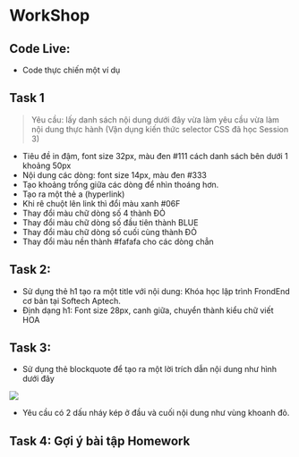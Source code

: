 # WorkShop

## Code Live:

- Code thực chiến một ví dụ

## Task 1

> Yêu cầu: lấy danh sách nội dung dưới đây vừa làm yêu cầu vừa làm nội dung thực hành (Vận dụng kiến thức selector CSS đã học Session 3)

- Tiêu đề in đậm, font size 32px, màu đen #111 cách danh sách bên dưới 1 khoảng 50px
- Nội dung các dòng: font size 14px, màu đen #333
- Tạo khoảng trống giữa các dòng để nhìn thoáng hơn.
- Tạo ra một thẻ a (hyperlink)
- Khi rê chuột lên link thì đổi màu xanh #06F
- Thay đổi màu chữ dòng số 4 thành ĐỎ
- Thay đổi màu chữ dòng số đầu tiên thành BLUE
- Thay đổi màu chữ dòng số cuối cùng thành ĐỎ
- Thay đổi màu nền thành #fafafa cho các dòng chẳn

## Task 2: 

- Sử dụng thẻ h1 tạo ra một title với nội dung: Khóa học lập trình FrondEnd cơ bản tại Softech Aptech.
- Định dạng h1: Font size 28px, canh giữa, chuyển thành kiểu chữ viết HOA

## Task 3: 

- Sử dụng thẻ blockquote để tạo ra một lời trích dẫn nội dung như hình dưới đây

![](quote.png)

- Yêu cầu có 2 dấu nháy kép ở đầu và cuối nội dung như vùng khoanh đỏ.

## Task 4: Gợi ý bài tập Homework